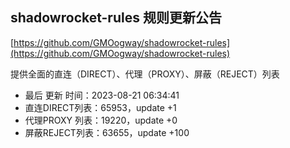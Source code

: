 ## shadowrocket-rules 规则更新公告

[https://github.com/GMOogway/shadowrocket-rules](https://github.com/GMOogway/shadowrocket-rules)

提供全面的直连（DIRECT）、代理（PROXY）、屏蔽（REJECT）列表
- 最后 更新 时间：2023-08-21 06:34:41
- 直连DIRECT列表：65953，update +1
- 代理PROXY 列表：19220，update +0
- 屏蔽REJECT列表：63655，update +100